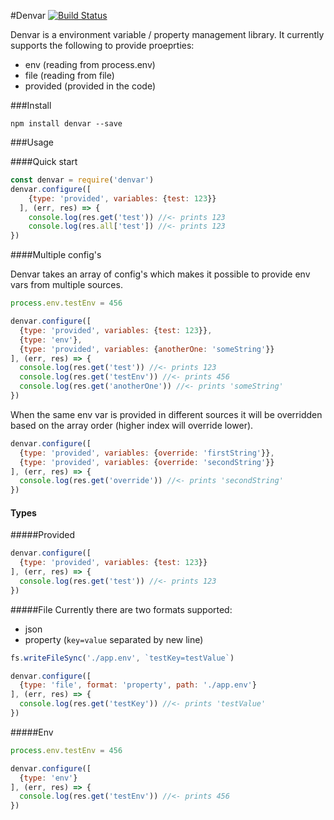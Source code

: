 #Denvar
[![Build Status](https://travis-ci.org/reneweb/denvar.svg?branch=master)](https://travis-ci.org/reneweb/denvar)

Denvar is a environment variable / property management library.
It currently supports the following to provide proeprties:
- env (reading from process.env)
- file (reading from file)
- provided (provided in the code)

###Install

`npm install denvar --save`

###Usage

####Quick start
```javascript
const denvar = require('denvar')
denvar.configure([
    {type: 'provided', variables: {test: 123}}
  ], (err, res) => {
    console.log(res.get('test')) //<- prints 123
    console.log(res.all['test']) //<- prints 123
})
```

####Multiple config's

Denvar takes an array of config's which makes it possible to provide env vars from multiple sources.
```javascript
process.env.testEnv = 456

denvar.configure([
  {type: 'provided', variables: {test: 123}},
  {type: 'env'},
  {type: 'provided', variables: {anotherOne: 'someString'}}
], (err, res) => {
  console.log(res.get('test')) //<- prints 123
  console.log(res.get('testEnv')) //<- prints 456
  console.log(res.get('anotherOne')) //<- prints 'someString'
})
```

When the same env var is provided in different sources it will be overridden based on the array order (higher index will override lower).
```javascript
denvar.configure([
  {type: 'provided', variables: {override: 'firstString'}},
  {type: 'provided', variables: {override: 'secondString'}}
], (err, res) => {
  console.log(res.get('override')) //<- prints 'secondString'
})
```

#### Types
#####Provided
```javascript
denvar.configure([
  {type: 'provided', variables: {test: 123}}
], (err, res) => {
  console.log(res.get('test')) //<- prints 123
})
```

#####File
Currently there are two formats supported:
- json
- property (`key=value` separated by new line)

```javascript
fs.writeFileSync('./app.env', `testKey=testValue`)

denvar.configure([
  {type: 'file', format: 'property', path: './app.env'}
], (err, res) => {
  console.log(res.get('testKey')) //<- prints 'testValue'
})
```

#####Env
```javascript
process.env.testEnv = 456

denvar.configure([
  {type: 'env'}
], (err, res) => {
  console.log(res.get('testEnv')) //<- prints 456
})
```
